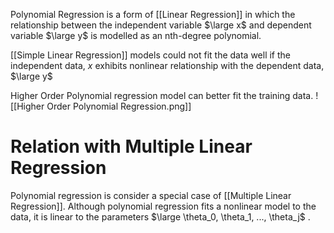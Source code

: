 Polynomial Regression is a form of [[Linear Regression]] in which the relationship between the independent variable $\large x$ and dependent variable $\large y$ is modelled as an nth-degree polynomial.

[[Simple Linear Regression]] models could not fit the data well if the independent data, $x$ exhibits nonlinear relationship with the dependent data, $\large y$

Higher Order Polynomial regression model can better fit the training data.
![[Higher Order Polynomial Regression.png]]
# Relation with Multiple Linear Regression
Polynomial regression is consider a special case of [[Multiple Linear Regression]].
Although polynomial regression fits a nonlinear model to the data, it is linear to the parameters $\large \theta_0, \theta_1, ..., \theta_j$ .